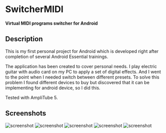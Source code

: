 # SwitcherMIDI 
**Virtual MIDI programs switcher for Android**

## Description

This is my first personal project for Android which is developed right after completion of several Android Essential trainings.

The application has been created to cover personal needs. I play electric guitar with audio card on my PC to apply a set of digital effects. And I went to the point when I needed switch between different presets. To solve this problem I found different devices to buy but discovered that it can be implementing for android device, so I did this.

Tested with AmpliTube 5.

## Screenshots

![screenshot](screenshots/launch_screen.jpg)
![screenshot](screenshots/launch_screen_variants.jpg)
![screenshot](screenshots/two_pedals.jpg)
![screenshot](screenshots/one_pedal_next.jpg)
![screenshot](screenshots/one_pedal_previous.jpg)
